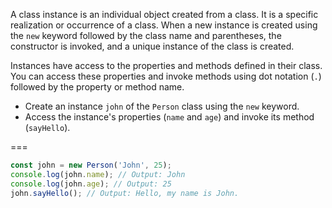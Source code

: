 A class instance is an individual object created from a class.
It is a specific realization or occurrence of a class.
When a new instance is created using the `new` keyword followed by the class name and parentheses, the constructor is invoked, and a unique instance of the class is created.

Instances have access to the properties and methods defined in their class.
You can access these properties and invoke methods using dot notation (`.`) followed by the property or method name.

+ Create an instance `john` of the `Person` class using the `new` keyword.
+ Access the instance's properties (`name` and `age`) and invoke its method (`sayHello`).

===

```js
const john = new Person('John', 25);
console.log(john.name); // Output: John
console.log(john.age); // Output: 25
john.sayHello(); // Output: Hello, my name is John.
```
